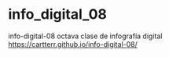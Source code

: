 # info_digital_08
info-digital-08 octava clase de infografía digital https://cartterr.github.io/info-digital-08/
